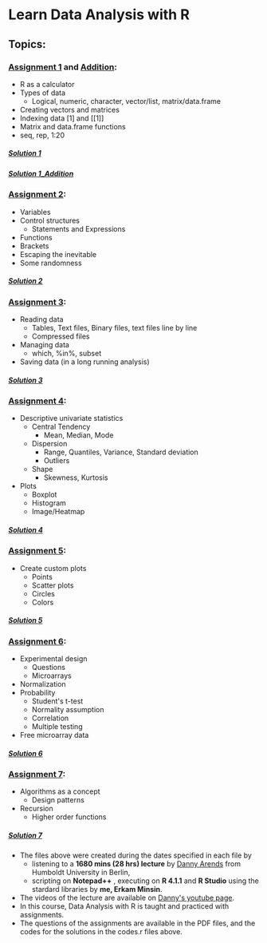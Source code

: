 # Learn Data Analysis with R

## Topics:

### [Assignment 1](https://github.com/eminsin/Learn-Data-Analysis-with-R/blob/main/Assignment01-Introduction.pdf) and [Addition](https://github.com/eminsin/Learn-Data-Analysis-with-R/blob/main/Assignment01Addition.pdf):
* R as a calculator
* Types of data
  * Logical, numeric, character, vector/list, matrix/data.frame 
* Creating vectors and matrices
* Indexing data [1] and [[1]]
* Matrix and data.frame functions
* seq, rep, 1:20
##### [Solution 1](https://github.com/eminsin/Learn-Data-Analysis-with-R/blob/main/codes1.r)
##### [Solution 1_Addition](https://github.com/eminsin/Learn-Data-Analysis-with-R/blob/main/codes1addition.r)
### [Assignment 2](https://github.com/eminsin/Learn-Data-Analysis-with-R/blob/main/Assignment02-Moreintroduction.pdf):
* Variables
* Control structures
  * Statements and Expressions
* Functions
* Brackets
* Escaping the inevitable
* Some randomness
##### [Solution 2](https://github.com/eminsin/Learn-Data-Analysis-with-R/blob/main/codes2.r)
### [Assignment 3](https://github.com/eminsin/Learn-Data-Analysis-with-R/blob/main/Assignment03-Data.pdf):
* Reading data
  * Tables, Text files, Binary files, text files line by line
  * Compressed files
* Managing data
  * which, %in%, subset
* Saving data (in a long running analysis) 
##### [Solution 3](https://github.com/eminsin/Learn-Data-Analysis-with-R/blob/main/codes3.r)
### [Assignment 4](https://github.com/eminsin/Learn-Data-Analysis-with-R/blob/main/Assignment04-DescriptiveStatistics.pdf):
* Descriptive univariate statistics
  * Central Tendency
    * Mean, Median, Mode
  * Dispersion
    * Range, Quantiles, Variance, Standard deviation
    * Outliers
  * Shape
    * Skewness, Kurtosis
* Plots
  * Boxplot
  * Histogram
  * Image/Heatmap
##### [Solution 4](https://github.com/eminsin/Learn-Data-Analysis-with-R/blob/main/codes4.r)    
### [Assignment 5](https://github.com/eminsin/Learn-Data-Analysis-with-R/blob/main/Assignment05-Plots.pdf):
* Create custom plots
  * Points
  * Scatter plots
  * Circles
  * Colors
##### [Solution 5](https://github.com/eminsin/Learn-Data-Analysis-with-R/blob/main/codes5.r)
### [Assignment 6](https://github.com/eminsin/Learn-Data-Analysis-with-R/blob/main/Assignment06-StatisticalTesting.pdf):
* Experimental design
  * Questions
  * Microarrays
* Normalization
* Probability
  * Student's t-test
  * Normality assumption
  * Correlation
  * Multiple testing
* Free microarray data
##### [Solution 6](https://github.com/eminsin/Learn-Data-Analysis-with-R/blob/main/codes6.r)
### [Assignment 7](https://github.com/eminsin/Learn-Data-Analysis-with-R/blob/main/Assignment07-AlgorithmsAndFunctions.pdf):
* Algorithms as a concept
  * Design patterns
* Recursion
  * Higher order functions
##### [Solution 7](https://github.com/eminsin/Learn-Data-Analysis-with-R/blob/main/codes7.r)



+ The files above were created during the dates specified in each file by 
  + listening to a **1680 mins (28 hrs) lecture** by [Danny Arends](https://dannyarends.nl/?) from Humboldt University in Berlin,
  + scripting on **Notepad++** , executing on **R 4.1.1** and **R Studio** using the stardard libraries by **me, Erkam Minsin**.
+ The videos of the lecture are available on [Danny's youtube page](https://www.youtube.com/watch?v=fxmF4P_O_2c&list=PLhR2Go-lh6X6ZJnN4WQScB4qjO4GYTO0S).
+  In this course, Data Analysis with R is taught and practiced with assignments.
+ The questions of the assignments are available in the PDF files, and the codes for the solutions in the codes.r files above.
